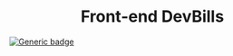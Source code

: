 <h1 align="center">Front-end DevBills </h1>


[![Generic badge](https://img.shields.io/badge/Status-Em%20Desenvolvimento-<COLOR>.svg)](https://shields.io/)

